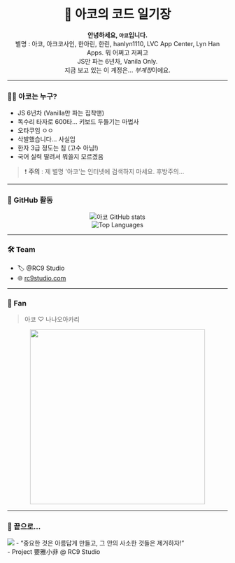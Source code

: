 <h1 align="center">📓 아코의 코드 일기장</h1>

<p align="center">
  <strong>안녕하세요, <code>아코</code>입니다.</strong><br>
  별명 : 아코, 아크코사인, 한아린, 한린, hanlyn1110, LVC App Center, Lyn Han Apps. 뭐 어쩌고 저쩌고<br>
  JS만 파는 6년차, Vanila Only.<br>
  지금 보고 있는 이 계정은... <em>부계정</em>이에요.
</p>

---

### 🧙‍♂️ 아코는 누구?

- JS 6년차 (Vanilla만 파는 집착맨)
- 독수리 타자로 600타... 키보드 두들기는 마법사
- 오타쿠임 ㅇㅇ
- 삭발했습니다... 사실임
- 한자 3급 정도는 침 (고수 아님!)
- 국어 실력 딸려서 뭐쓸지 모르겠음
  
> ❗ **주의** : 제 별명 '아코'는 인터넷에 검색하지 마세요. 후방주의...

---

### 🧪 GitHub 활동

<p align="center">
  <img src="https://github-readme-stats.vercel.app/api?username=arc-cosine&show_icons=true&theme=tokyonight&hide_rank=false" alt="아코 GitHub stats" />
  <br />
  <img src="https://github-readme-stats.vercel.app/api/top-langs/?username=arc-cosine&layout=compact&theme=tokyonight" alt="Top Languages" />
</p>

---

### 🛠️ Team

- 🏷️ @RC9 Studio
- 🌐 [rc9studio.com](https://rc9studio.com)

---

### 🫠 Fan

> 아코 ♡ 나나오아카리

<p align="center">
  <img src="https://scontent-gmp1-1.cdninstagram.com/v/t51.29350-15/491425872_588118147614596_2223303141735834608_n.heic?stp=dst-jpg_e35_tt6&efg=eyJ2ZW5jb2RlX3RhZyI6InRocmVhZHMuQ0FST1VTRUxfSVRFTS5pbWFnZV91cmxnZW4uMTQ0MHgxODAwLnNkci5mMjkzNTAuZGVmYXVsdF9pbWFnZS5jMiJ9&_nc_ht=scontent-gmp1-1.cdninstagram.com&_nc_cat=108&_nc_oc=Q6cZ2QH8PM90VaqlFG8as1WP51R0QsWgbYteGzaOCGehZoN6JCXEwR6WYa_F36on4VDFSZI&_nc_ohc=C2SMzif2YX4Q7kNvwFoeO0Y&_nc_gid=b-El5L97P1vF7VEuMokeJQ&edm=APs17CUBAAAA&ccb=7-5&ig_cache_key=MzYxMDU0NzkwMDEyOTQxMTY5Mg%3D%3D.3-ccb7-5&oh=00_AfVKqzOoUhT7c1oL_6UHG9FMhqdKO3WIm6tyRaGV6s90tA&oe=68960E1C&_nc_sid=10d13b" width="400" />
</p>

---

### 💬 끝으로...
<img src="https://i.ibb.co/tTf66MLr/Kakao-Talk-Photo-2025-08-13-18-08-04.png" />
- “중요한 것은 아름답게 만들고, 그 안의 사소한 것들은 제거하자!”  <br />
- Project 要雅小非 @ RC9 Studio <br />

